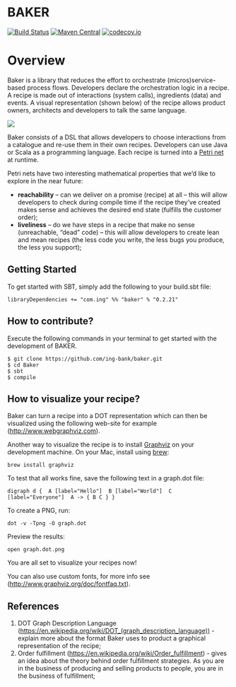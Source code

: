 # BAKER

[![Build Status](https://api.travis-ci.org/ing-bank/baker.png?branch=master)](https://travis-ci.org/ing-bank/baker)
[![Maven Central](https://img.shields.io/maven-central/v/com.ing/baker_2.11.svg)](https://maven-badges.herokuapp.com/maven-central/com.ing/baker_2.11)
[![codecov.io](http://codecov.io/github/ing-bank/baker/coverage.svg?branch=master)](https://codecov.io/gh/ing-bank/baker?branch=master)

# Overview

Baker is a library that reduces the effort to orchestrate (micros)service-based process flows.
Developers declare the orchestration logic in a recipe.
A recipe is made out of interactions (system calls), ingredients (data) and events.
A visual representation (shown below) of the recipe allows product owners, architects and developers to talk the same language.


![](TestRecipe.png)


Baker consists of a DSL that allows developers to choose interactions from a catalogue and re-use them in their own recipes.
Developers can use Java or Scala as a programming language. Each recipe is turned into a [Petri net](https://www.wikiwand.com/en/Petri_net) at runtime.

Petri nets have two interesting mathematical properties that we’d like to explore in the near future:
- **reachability** – can we deliver on a promise (recipe) at all – this will allow developers to check during compile time if the recipe they’ve created makes sense and achieves the desired end state (fulfills the customer order);
- **liveliness** – do we have steps in a recipe that make no sense (unreachable, “dead” code) – this will allow developers to create lean and mean recipes (the less code you write, the less bugs you produce, the less you support);

## Getting Started

To get started with SBT, simply add the following to your build.sbt file:

```
libraryDependencies += "com.ing" %% "baker" % "0.2.21"
```

## How to contribute?

Execute the following commands in your terminal to get started with the development of BAKER.


```
$ git clone https://github.com/ing-bank/baker.git
$ cd Baker
$ sbt
$ compile
```

## How to visualize your recipe?
Baker can turn a recipe into a DOT representation which can then be visualized using the following web-site for example (http://www.webgraphviz.com).

Another way to visualize the recipe is to install [Graphviz](http://www.graphviz.org) on your development machine. On your Mac, install using [brew](https://brew.sh):

```
brew install graphviz
```
To test that all works fine, save the following text in a graph.dot file:
```
digraph d {  A [label="Hello"]  B [label="World"]  C [label="Everyone"]  A -> { B C } }
```
To create a PNG, run:
```
dot -v -Tpng -O graph.dot
```
Preview the results:
```
open graph.dot.png
```
You are all set to visualize your recipes now!

You can also use custom fonts, for more info see (http://www.graphviz.org/doc/fontfaq.txt).

## References
1. DOT Graph Description Language (https://en.wikipedia.org/wiki/DOT_(graph_description_language)) - explain more about the format Baker uses to product a graphical representation of the recipe;
2. Order fulfillment (https://en.wikipedia.org/wiki/Order_fulfillment) - gives an idea about the theory behind order fulfillment strategies. As you are in the business of producing and selling products to people, you are in the business of fulfillment;